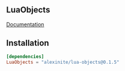 #

## LuaObjects

[Documentation](https://alexinite.github.io/WallyPackages/objects/)

## Installation

```toml
[dependencies]
LuaObjects = "alexinite/lua-objects@0.1.5"
